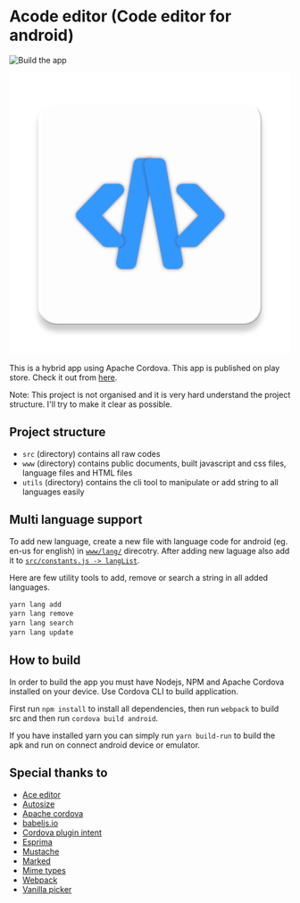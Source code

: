 # Acode editor (Code editor for android)

![Build the app](https://github.com/deadlyjack/code-editor/workflows/Build%20the%20app/badge.svg)

![logo](./res/icon/android/ic_launcher-web.png)

This is a hybrid app using Apache Cordova. This app is published on play store. Check it out from [here](https://acode.foxdebug.com).

Note: This project is not organised and it is very hard understand the project structure. I'll try to make it clear as possible.

## Project structure

- `src` (directory) contains all raw codes
- `www` (directory) contains public documents, built javascript and css files, language files and HTML files
- `utils` (directory) contains the cli tool to manipulate or add string to all languages easily

## Multi language support

To add new language, create a new file with language code for android (eg. en-us for english) in [`www/lang/`](https://github.com/deadlyjack/code-editor/tree/master/www/lang) direcotry. After adding new laguage also add it to [`src/constants.js -> langList`](https://github.com/deadlyjack/code-editor/blob/master/src/lib/constants.js#L22).

Here are few utility tools to add, remove or search a string in all added languages.

```bash
yarn lang add
yarn lang remove
yarn lang search
yarn lang update
```

## How to build

In order to build the app you must have Nodejs, NPM and Apache Cordova installed on your device. Use Cordova CLI to build application.

First run `npm install` to install all dependencies, then run `webpack` to build src and then run `cordova build android`.

If you have installed yarn you can simply run `yarn build-run` to build the apk and run on connect android device or emulator.

## Special thanks to

- [Ace editor](https://ace.c9.io/)
- [Autosize](http://www.jacklmoore.com/autosize/)
- [Apache cordova](https://cordova.apache.org/)
- [babeljs.io](https://babeljs.io/)
- [Cordova plugin intent](https://github.com/napolitano/cordova-plugin-intent)
- [Esprima](https://esprima.org/)
- [Mustache](https://github.com/janl/mustache.js)
- [Marked](https://marked.js.org/)
- [Mime types](https://www.npmjs.com/package/mime-types)
- [Webpack](https://webpack.js.org/)
- [Vanilla picker](https://vanilla-picker.js.org/)
